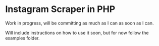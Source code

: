# Instagram Scraper in PHP

Work in progress, will be committing as much as I can as soon as I can.

Will include instructions on how to use it soon, but for now follow the examples folder.
